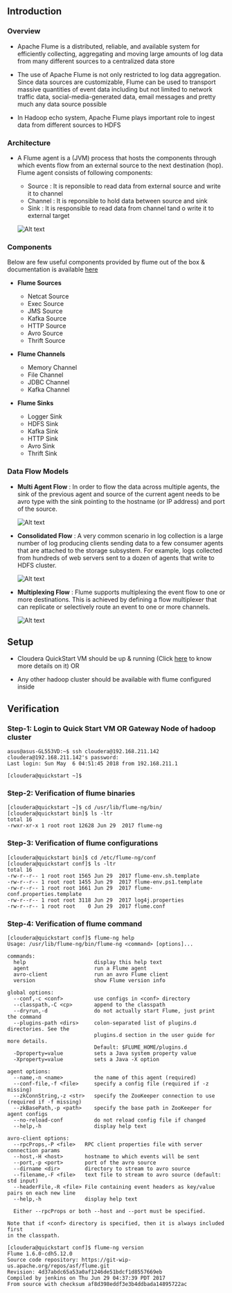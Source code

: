 ## Introduction

### Overview

* Apache Flume is a distributed, reliable, and available system for efficiently collecting, aggregating and moving large amounts of log data from many different sources to a centralized data store

* The use of Apache Flume is not only restricted to log data aggregation. Since data sources are customizable, Flume can be used to transport massive quantities of event data including but not limited to network traffic data, social-media-generated data, email messages and pretty much any data source possible

* In Hadoop echo system, Apache Flume plays important role to ingest data from different sources to HDFS  

### Architecture
* A Flume agent is a (JVM) process that hosts the components through which events flow from an external source to the next destination (hop). Flume agent consists of following components:
  * Source : It is reponsible to read data from external source and write it to channel
  * Channel : It is reponsible to hold data between source and sink
  * Sink : It is responsible to read data from channel tand o write it to external target

   
  ![Alt text](_images/_1_typical_data_flow.png?raw=true "Typical Data Flow Model")


### Components

Below are few useful components provided by flume out of the box & documentation is available [here](https://flume.apache.org/FlumeUserGuide.html)
  
* **Flume Sources**
  * Netcat Source
  * Exec Source
  * JMS Source
  * Kafka Source
  * HTTP Source
  * Avro Source
  * Thrift Source

* **Flume Channels**
  * Memory Channel
  * File Channel
  * JDBC Channel
  * Kafka Channel

* **Flume Sinks**
  * Logger Sink
  * HDFS Sink
  * Kafka Sink
  * HTTP Sink
  * Avro Sink
  * Thrift Sink

### Data Flow Models

* **Multi Agent Flow** : In order to flow the data across multiple agents, the sink of the previous agent and source of the current agent needs to be avro type with the sink pointing to the hostname (or IP address) and port of the source.

  
  ![Alt text](_images/_2_multi_agent_flow.png?raw=true "Multi Agent Data Flow")


* **Consolidated Flow** : A very common scenario in log collection is a large number of log producing clients sending data to a few consumer agents that are attached to the storage subsystem. For example, logs collected from hundreds of web servers sent to a dozen of agents that write to HDFS cluster.
  
  
  ![Alt text](_images/_3_consolidated_flow.png?raw=true "Consolidaed Data Flow")


* **Multiplexing Flow** : Flume supports multiplexing the event flow to one or more destinations. This is achieved by defining a flow multiplexer that can replicate or selectively route an event to one or more channels.

  
  ![Alt text](_images/_4_multiplexing_data_flow.png?raw=true "Multiplexing Data Flow")  


## Setup

* Cloudera QuickStart VM should be up & running (Click [here](https://github.com/124938/learning-hadoop-vendors/tree/master/cloudera/_1_quickstart_vm/README.md) to know more details on it) OR 

* Any other hadoop cluster should be available with flume configured inside

## Verification
 
### Step-1: Login to Quick Start VM OR Gateway Node of hadoop cluster

~~~
asus@asus-GL553VD:~$ ssh cloudera@192.168.211.142
cloudera@192.168.211.142's password: 
Last login: Sun May  6 04:51:45 2018 from 192.168.211.1

[cloudera@quickstart ~]$ 
~~~

### Step-2: Verification of flume binaries

~~~
[cloudera@quickstart ~]$ cd /usr/lib/flume-ng/bin/
[cloudera@quickstart bin]$ ls -ltr
total 16
-rwxr-xr-x 1 root root 12628 Jun 29  2017 flume-ng
~~~

### Step-3: Verification of flume configurations

~~~
[cloudera@quickstart bin]$ cd /etc/flume-ng/conf
[cloudera@quickstart conf]$ ls -ltr
total 16
-rw-r--r-- 1 root root 1565 Jun 29  2017 flume-env.sh.template
-rw-r--r-- 1 root root 1455 Jun 29  2017 flume-env.ps1.template
-rw-r--r-- 1 root root 1661 Jun 29  2017 flume-conf.properties.template
-rw-r--r-- 1 root root 3118 Jun 29  2017 log4j.properties
-rw-r--r-- 1 root root    0 Jun 29  2017 flume.conf
~~~

### Step-4: Verification of flume command

~~~
[cloudera@quickstart conf]$ flume-ng help
Usage: /usr/lib/flume-ng/bin/flume-ng <command> [options]...

commands:
  help                      display this help text
  agent                     run a Flume agent
  avro-client               run an avro Flume client
  version                   show Flume version info

global options:
  --conf,-c <conf>          use configs in <conf> directory
  --classpath,-C <cp>       append to the classpath
  --dryrun,-d               do not actually start Flume, just print the command
  --plugins-path <dirs>     colon-separated list of plugins.d directories. See the
                            plugins.d section in the user guide for more details.
                            Default: $FLUME_HOME/plugins.d
  -Dproperty=value          sets a Java system property value
  -Xproperty=value          sets a Java -X option

agent options:
  --name,-n <name>          the name of this agent (required)
  --conf-file,-f <file>     specify a config file (required if -z missing)
  --zkConnString,-z <str>   specify the ZooKeeper connection to use (required if -f missing)
  --zkBasePath,-p <path>    specify the base path in ZooKeeper for agent configs
  --no-reload-conf          do not reload config file if changed
  --help,-h                 display help text

avro-client options:
  --rpcProps,-P <file>   RPC client properties file with server connection params
  --host,-H <host>       hostname to which events will be sent
  --port,-p <port>       port of the avro source
  --dirname <dir>        directory to stream to avro source
  --filename,-F <file>   text file to stream to avro source (default: std input)
  --headerFile,-R <file> File containing event headers as key/value pairs on each new line
  --help,-h              display help text

  Either --rpcProps or both --host and --port must be specified.

Note that if <conf> directory is specified, then it is always included first
in the classpath.
~~~

~~~
[cloudera@quickstart conf]$ flume-ng version
Flume 1.6.0-cdh5.12.0
Source code repository: https://git-wip-us.apache.org/repos/asf/flume.git
Revision: 4d37abdc65a53a0af1246de51bdcf1d8557669eb
Compiled by jenkins on Thu Jun 29 04:37:39 PDT 2017
From source with checksum af8d398eddf3e3b4ddbada14895722ac
~~~

